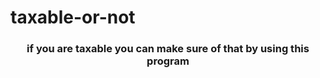 # taxable-or-not
<h3 align="center">if you are taxable you can make sure of that by using this program</h3>
